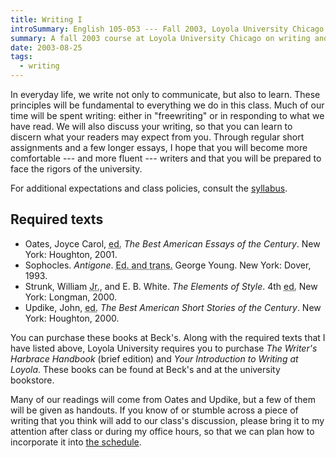 ```yaml
---
title: Writing I
introSummary: English 105-053 --- Fall 2003, Loyola University Chicago
summary: A fall 2003 course at Loyola University Chicago on writing and composition
date: 2003-08-25
tags:
  - writing
---
```


In everyday life, we write not only to communicate, but also to learn. These principles will be fundamental to everything we do in this class. Much of our time will be spent writing: either in "freewriting" or in responding to what we have read. We will also discuss your writing, so that you can learn to discern what your readers may expect from you. Through regular short assignments and a few longer essays, I hope that you will become more comfortable --- and more fluent --- writers and that you will be prepared to face the rigors of the university.

For additional expectations and class policies, consult the [syllabus](./syllabus).

## Required texts

* Oates, Joyce Carol, <abbr title="editor">ed.</abbr> <cite>The Best American Essays of the Century</cite>. New York: Houghton, 2001.
* Sophocles. <cite>Antigone</cite>. <abbr title="edited and translated by">Ed. and trans.</abbr> George Young. New York: Dover, 1993.
* Strunk, William <abbr title="junior">Jr.</abbr>, and E. B. White. <cite>The Elements of Style</cite>. 4th <abbr title="edition">ed.</abbr> New York: Longman, 2000.
* Updike, John, <abbr title="editor">ed.</abbr> <cite>The Best American Short Stories of the Century</cite>. New York: Houghton, 2000.

You can purchase these books at Beck's. Along with the required texts that I have listed above, Loyola University requires you to purchase <cite>The Writer's Harbrace Handbook</cite> (brief edition) and <cite>Your Introduction to Writing at Loyola</cite>. These books can be found at Beck's and at the university bookstore.

Many of our readings will come from Oates and Updike, but a few of them will be given as handouts. If you know of or stumble across a piece of writing that you think will add to our class's discussion, please bring it to my attention after class or during my office hours, so that we can plan how to incorporate it into [the schedule](./schedule).

<!-- "Additional materials": Include notes tagged `writing-1` and `class-handout`, if any -->
